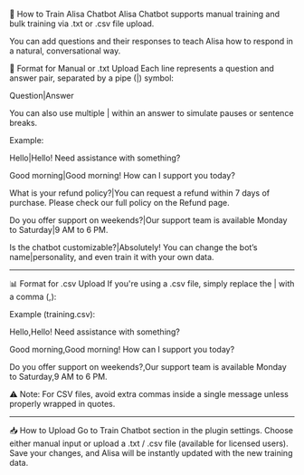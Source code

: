 🧠 How to Train Alisa Chatbot
Alisa Chatbot supports manual training and bulk training via .txt or .csv file upload.

You can add questions and their responses to teach Alisa how to respond in a natural, conversational way.

📄 Format for Manual or .txt Upload
Each line represents a question and answer pair, separated by a pipe (|) symbol:

Question|Answer

You can also use multiple | within an answer to simulate pauses or sentence breaks.

Example:

Hello|Hello! Need assistance with something?

Good morning|Good morning! How can I support you today?

What is your refund policy?|You can request a refund within 7 days of purchase. Please check our full policy on the Refund page.

Do you offer support on weekends?|Our support team is available Monday to Saturday|9 AM to 6 PM.

Is the chatbot customizable?|Absolutely! You can change the bot’s name|personality, and even train it with your own data.

---------------------------------------------------------------------------------------------------------------------------------

📊 Format for .csv Upload
If you're using a .csv file, simply replace the | with a comma (,):

Example (training.csv):

Hello,Hello! Need assistance with something?

Good morning,Good morning! How can I support you today?

Do you offer support on weekends?,Our support team is available Monday to Saturday,9 AM to 6 PM.

⚠️ Note: For CSV files, avoid extra commas inside a single message unless properly wrapped in quotes.

---------------------------------------------------------------------------------------------------------------------------------
📥 How to Upload
Go to Train Chatbot section in the plugin settings.
Choose either manual input or upload a .txt / .csv file (available for licensed users).
Save your changes, and Alisa will be instantly updated with the new training data.
